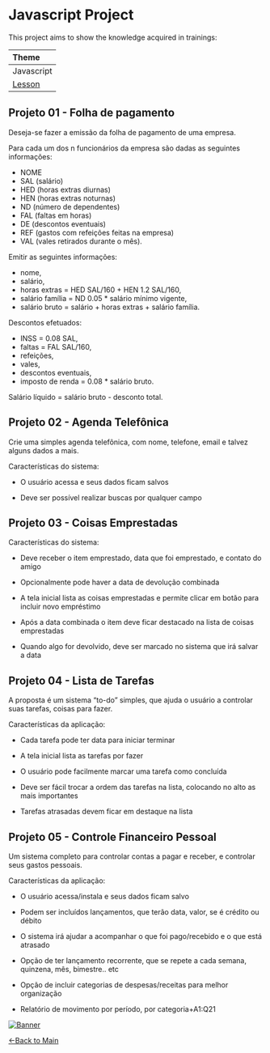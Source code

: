 # Javascript Project

This project aims to show the knowledge acquired in trainings:

|Theme|
| :- |
|Javascript|
|[Lesson](https://www.youtube.com/watch?v=BL8yf44GnXs&list=PLucm8g_ezqNrXkDWHtgvtU9RGuauEs_xz) |


## Projeto 01 - Folha de pagamento

Deseja-se fazer a emissão da folha de pagamento de uma empresa. 

Para cada um dos n funcionários da empresa são dadas as seguintes informações:

- NOME
- SAL (salário)
- HED (horas extras diurnas)
- HEN (horas extras noturnas)
- ND (número de dependentes)
- FAL (faltas em horas)
- DE (descontos eventuais)
- REF (gastos com refeições feitas na empresa)
- VAL (vales retirados durante o mês).

Emitir as seguintes informações:

- nome,
- salário,
- horas extras = HED SAL/160 + HEN 1.2 SAL/160,
- salário família = ND 0.05 * salário mínimo vigente,
- salário bruto = salário + horas extras + salário família.

Descontos efetuados:

- INSS = 0.08 SAL,
- faltas = FAL SAL/160,
- refeições,
- vales,
- descontos eventuais,
- imposto de renda = 0.08 * salário bruto.

Salário líquido = salário bruto - desconto total.

## Projeto 02 - Agenda Telefônica

Crie uma simples agenda telefônica, com nome, telefone, email e talvez alguns dados a mais.

Características do sistema:

- O usuário acessa e seus dados ficam salvos

- Deve ser possível realizar buscas por qualquer campo

## Projeto 03 - Coisas Emprestadas

Características do sistema:

- Deve receber o item emprestado, data que foi emprestado, e contato do amigo

- Opcionalmente pode haver a data de devolução combinada

- A tela inicial lista as coisas emprestadas e permite clicar em botão para incluir novo empréstimo

- Após a data combinada o item deve ficar destacado na lista de coisas emprestadas

- Quando algo for devolvido, deve ser marcado no sistema que irá salvar a data

## Projeto 04 - Lista de Tarefas

A proposta é um sistema “to-do” simples, que ajuda o usuário a controlar suas tarefas, coisas para fazer.

Características da aplicação:

- Cada tarefa pode ter data para iniciar terminar

- A tela inicial lista as tarefas por fazer

- O usuário pode facilmente marcar uma tarefa como concluída

- Deve ser fácil trocar a ordem das tarefas na lista, colocando no alto as mais importantes

- Tarefas atrasadas devem ficar em destaque na lista

## Projeto 05 - Controle Financeiro Pessoal

Um sistema completo para controlar contas a pagar e receber, e controlar seus gastos pessoais.

Características da aplicação:

- O usuário acessa/instala e seus dados ficam salvo

- Podem ser incluídos lançamentos, que terão data, valor, se é crédito ou débito

- O sistema irá ajudar a acompanhar o que foi pago/recebido e o que está atrasado

- Opção de ter lançamento recorrente, que se repete a cada semana, quinzena, mês, bimestre.. etc

- Opção de incluir categorias de despesas/receitas para melhor organização

- Relatório de movimento por período, por categoria+A1:Q21

[![Banner](https://mateus7ribeiro.github.io/TrilhaDevPhilips/img/banner.png)](https://mateus7ribeiro.github.io/TrilhaDevPhilips/JAVASCRIPT/)

[←Back to Main](https://github.com/Mateus7Ribeiro/TREINAMENTO) 
